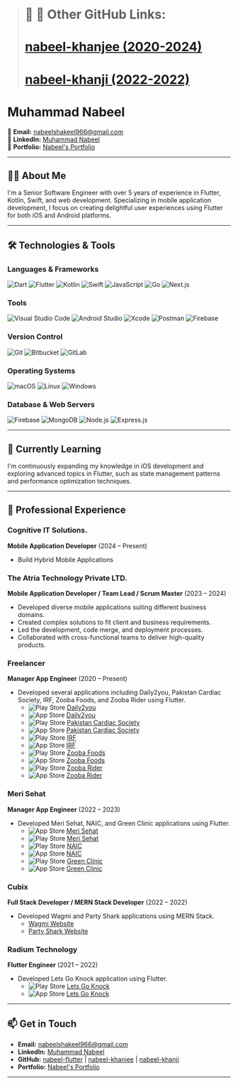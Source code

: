 > # 🌟 **🔗 Other GitHub Links:**  
> # [nabeel-khanjee (2020-2024)](https://github.com/nabeel-khanjee)  
> # [nabeel-khanji (2022-2022)](https://github.com/nabeel-khanji)


# Muhammad Nabeel 
📧 **Email:** [nabeelshakeel966@gmail.com](mailto:nabeelshakeel966@gmail.com)  
🔗 **LinkedIn:** [Muhammad Nabeel](https://www.linkedin.com/in/nabeel-flutter/)  
🔗 **Portfolio:** [Nabeel's Portfolio](https://read.cv/nabeelkhanjee)

---

## 👨‍💻 About Me
I'm a Senior Software Engineer with over 5 years of experience in Flutter, Kotlin, Swift, and web development. Specializing in mobile application development, I focus on creating delightful user experiences using Flutter for both iOS and Android platforms.

---

## 🛠️ Technologies & Tools

### Languages & Frameworks
![Dart](https://img.shields.io/badge/Dart-0175C2?style=for-the-badge&logo=dart&logoColor=white)  ![Flutter](https://img.shields.io/badge/Flutter-02569B?style=for-the-badge&logo=flutter&logoColor=white)  ![Kotlin](https://img.shields.io/badge/Kotlin-0095D5?style=for-the-badge&logo=kotlin&logoColor=white)  ![Swift](https://img.shields.io/badge/Swift-FA7343?style=for-the-badge&logo=swift&logoColor=white)  ![JavaScript](https://img.shields.io/badge/JavaScript-F7DF1E?style=for-the-badge&logo=javascript&logoColor=black)  ![Go](https://img.shields.io/badge/Go-00ADD8?style=for-the-badge&logo=go&logoColor=white)  ![Next.js](https://img.shields.io/badge/Next.js-000000?style=for-the-badge&logo=nextdotjs&logoColor=white)  

### Tools
![Visual Studio Code](https://img.shields.io/badge/Visual%20Studio%20Code-0078D4?style=for-the-badge&logo=visual-studio-code&logoColor=white)
![Android Studio](https://img.shields.io/badge/Android%20Studio-3DDC84?style=for-the-badge&logo=android-studio&logoColor=white)
![Xcode](https://img.shields.io/badge/Xcode-1575F9?style=for-the-badge&logo=xcode&logoColor=white)
![Postman](https://img.shields.io/badge/Postman-FF6C37?style=for-the-badge&logo=postman&logoColor=white)
![Firebase](https://img.shields.io/badge/Firebase-FFCA28?style=for-the-badge&logo=firebase&logoColor=white)

### Version Control
![Git](https://img.shields.io/badge/Git-F05032?style=for-the-badge&logo=git&logoColor=white)
![Bitbucket](https://img.shields.io/badge/Bitbucket-0052CC?style=for-the-badge&logo=bitbucket&logoColor=white)
![GitLab](https://img.shields.io/badge/GitLab-FC6D26?style=for-the-badge&logo=gitlab&logoColor=white)

### Operating Systems
![macOS](https://img.shields.io/badge/macOS-000000?style=for-the-badge&logo=apple&logoColor=white)
![Linux](https://img.shields.io/badge/Linux-FCC624?style=for-the-badge&logo=linux&logoColor=black)
![Windows](https://img.shields.io/badge/Windows-0078D6?style=for-the-badge&logo=windows&logoColor=white)

### Database & Web Servers
![Firebase](https://img.shields.io/badge/Firebase-FFCA28?style=for-the-badge&logo=firebase&logoColor=white)
![MongoDB](https://img.shields.io/badge/MongoDB-47A248?style=for-the-badge&logo=mongodb&logoColor=white)
![Node.js](https://img.shields.io/badge/Node.js-339933?style=for-the-badge&logo=node-dot-js&logoColor=white)
![Express.js](https://img.shields.io/badge/Express.js-000000?style=for-the-badge&logo=express&logoColor=white)

---

## 🌱 Currently Learning
I'm continuously expanding my knowledge in iOS development and exploring advanced topics in Flutter, such as state management patterns and performance optimization techniques.

---

## 💼 Professional Experience

### Cognitive IT Solutions.
**Mobile Application Developer** (2024 – Present)
- Build Hybrid Mobile Applications

### The Atria Technology Private LTD.
**Mobile Application Developer / Team Lead / Scrum Master** (2023 – 2024)
- Developed diverse mobile applications suiting different business domains.
- Created complex solutions to fit client and business requirements.
- Led the development, code merge, and deployment processes.
- Collaborated with cross-functional teams to deliver high-quality products.

### Freelancer
**Manager App Engineer** (2020 – Present)
- Developed several applications including Daily2you, Pakistan Cardiac Society, IRF, Zooba Foods, and Zooba Rider using Flutter.
  - ![Play Store](https://img.shields.io/badge/Google_Play-414141?style=flat&logo=google-play&logoColor=white) [Daily2you](https://play.google.com/store/apps/details?id=com.daily2you.customer)
  - ![App Store](https://img.shields.io/badge/App_Store-414141?style=flat&logo=apple&logoColor=white) [Daily2you](https://apps.apple.com/pk/app/daily2you-partner/id1611292873)
  - ![Play Store](https://img.shields.io/badge/Google_Play-414141?style=flat&logo=google-play&logoColor=white) [Pakistan Cardiac Society](https://play.google.com/store/apps/details?id=com.getz_pharma.pcs)
  - ![App Store](https://img.shields.io/badge/App_Store-414141?style=flat&logo=apple&logoColor=white) [Pakistan Cardiac Society](https://apps.apple.com/ph/app/pakistan-cardiac-society/id6444396092)
  - ![Play Store](https://img.shields.io/badge/Google_Play-414141?style=flat&logo=google-play&logoColor=white) [IRF](https://play.google.com/store/apps/details?id=com.getz_pharma.irf)
  - ![App Store](https://img.shields.io/badge/App_Store-414141?style=flat&logo=apple&logoColor=white) [IRF](https://apps.apple.com/ph/app/respiratory-forum/id6446242920)
  - ![Play Store](https://img.shields.io/badge/Google_Play-414141?style=flat&logo=google-play&logoColor=white) [Zooba Foods](https://play.google.com/store/apps/details?id=com.midwaretech.zooba)
  - ![App Store](https://img.shields.io/badge/App_Store-414141?style=flat&logo=apple&logoColor=white) [Zooba Foods](https://apps.apple.com/pk/app/zooba-foods/id6443798583)
  - ![Play Store](https://img.shields.io/badge/Google_Play-414141?style=flat&logo=google-play&logoColor=white) [Zooba Rider](https://play.google.com/store/apps/details?id=com.midwaretech.zoob_rider_android)
  - ![App Store](https://img.shields.io/badge/App_Store-414141?style=flat&logo=apple&logoColor=white) [Zooba Rider](https://apps.apple.com/pk/app/zooba-rider-app/id6444166324)

### Meri Sehat
**Manager App Engineer** (2022 – 2023)
- Developed Meri Sehat, NAIC, and Green Clinic applications using Flutter.
  - ![App Store](https://img.shields.io/badge/App_Store-414141?style=flat&logo=apple&logoColor=white) [Meri Sehat](https://apps.apple.com/us/app/meri-sehat/id1643174046)
  - ![Play Store](https://img.shields.io/badge/Google_Play-414141?style=flat&logo=google-play&logoColor=white) [Meri Sehat](https://play.google.com/store/apps/details?id=pk.merisehat.app&pli=1)
  - ![Play Store](https://img.shields.io/badge/Google_Play-414141?style=flat&logo=google-play&logoColor=white) [NAIC](https://play.google.com/store/apps/details?id=com.getz_pharma.nicvd)
  - ![App Store](https://img.shields.io/badge/App_Store-414141?style=flat&logo=apple&logoColor=white) [NAIC](https://apps.apple.com/ph/app/nicvd-app/id1662095265)
  - ![Play Store](https://img.shields.io/badge/Google_Play-414141?style=flat&logo=google-play&logoColor=white) [Green Clinic](https://play.google.com/store/apps/details?id=pk.greenclinic.app&hl=en_CA&gl=US)
  - ![App Store](https://img.shields.io/badge/App_Store-414141?style=flat&logo=apple&logoColor=white) [Green Clinic](https://apps.apple.com/ph/app/green-clinic-philippines/id1524429532)

### Cubix
**Full Stack Developer / MERN Stack Developer** (2022 – 2022)
- Developed Wagmi and Party Shark applications using MERN Stack.
  - [Wagmi Website](https://www.wagmigame.io/en)
  - [Party Shark Website](https://www.partyshark.com/)

### Radium Technology
**Flutter Engineer** (2021 – 2022)
- Developed Lets Go Knock application using Flutter.
  - ![Play Store](https://img.shields.io/badge/Google_Play-414141?style=flat&logo=google-play&logoColor=white) [Lets Go Knock](https://play.google.com/store/apps/details?id=com.doortodoor.doorknocker.android)
  - ![App Store](https://img.shields.io/badge/App_Store-414141?style=flat&logo=apple&logoColor=white) [Lets Go Knock](https://apps.apple.com/us/app/lets-go-knock/id1596423708)

---

## 📫 Get in Touch
- **Email:** [nabeelshakeel966@gmail.com](mailto:nabeelshakeel966@gmail.com)
- **LinkedIn:** [Muhammad Nabeel](https://www.linkedin.com/in/nabeel-flutter/)
- **GitHub:** [nabeel-flutter](https://github.com/nabeel-flutter) | [nabeel-khanjee](https://github.com/nabeel-khanjee) | [nabeel-khanji](https://github.com/nabeel-khanji)
- **Portfolio:** [Nabeel's Portfolio](https://read.cv/nabeelkhanjee)

---
